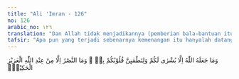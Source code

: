 ```yaml
---
title: "Ali 'Imran - 126"
no: 126
arabic_no: ١٢٦
translation: "Dan Allah tidak menjadikannya (pemberian bala-bantuan itu) melainkan sebagai kabar gembira bagi (kemenangan)mu, dan agar hatimu tenang karenanya. Dan tidak ada kemenangan itu, selain dari Allah Yang Mahaperkasa, Mahabijaksana."
tafsir: "Apa pun yang terjadi sebenarnya kemenangan itu hanyalah datang dari Allah Yang Mahaperkasa dan Mahabijaksana. Jadi kalau kaum Muslimin benar-benar mengamalkan petunjuk Allah dan rasul-Nya dan benar-benar percaya dan yakin akan mendapat kemenangan dan tetap bersifat sabar dan takwa dengan penuh tawakal tentulah Allah akan memberikan kemenangan kepada mereka.\n\nTetapi pada perang Uhud, tidak terdapat kebulatan tekad dan tidak terdapat kepatuhan kepada perintah, kecuali pada permulaan pertempuran. Hal ini terbukti dengan timbulnya keragu-raguan dalam hati dua golongan kaum Muslimin dan turunnya pasukan pemanah yang diperintahkan agar tidak meninggalkan tempat mereka. Inilah sebabnya mengapa kaum Muslimin sangat terpukul dalam Perang Uhud."
---
```


وَمَا جَعَلَهُ اللّٰهُ اِلَّا بُشْرٰى لَكُمْ وَلِتَطْمَىِٕنَّ قُلُوْبُكُمْ بِهٖ ۗ وَمَا النَّصْرُ اِلَّا مِنْ عِنْدِ اللّٰهِ الْعَزِيْزِ الْحَكِيْمِۙ
